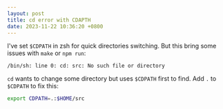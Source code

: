 ```yaml
---
layout: post
title: cd error with CDAPTH
date: 2023-11-22 10:36:20 +0800
---
```


I've set `$CDPATH` in zsh for quick directories switching. But this bring some issues with `make` or `npm run`:

`/bin/sh: line 0: cd: src: No such file or directory`

`cd` wants to change some directory but uses `$CDPATH` first to find. Add `.` to `$CDPATH` to fix this:

```sh
export CDPATH=.:$HOME/src
```
